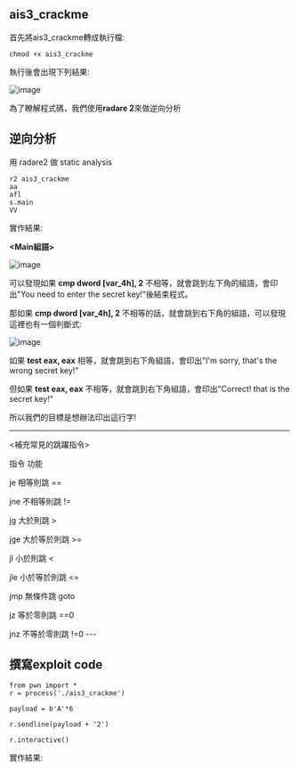 ## ais3_crackme
首先將ais3_crackme轉成執行檔:
```
chmod +x ais3_crackme
```
執行後會出現下列結果:

![image](https://user-images.githubusercontent.com/22366572/138836735-9745e7f1-804c-4884-81e9-ea1600378724.png)

為了瞭解程式碼，我們使用**radare 2**來做逆向分析
## 逆向分析
用 radare2 做 static analysis
```
r2 ais3_crackme
aa
afl
s.main
VV
```
實作結果:

**<Main組語>**

![image](https://user-images.githubusercontent.com/22366572/138836103-e44b91be-c2ae-4c90-bc5e-bd19824fefba.png)

可以發現如果 **cmp dword [var_4h], 2** 不相等，就會跳到左下角的組語，會印出"You need to enter the secret key!"後結束程式。

那如果 **cmp dword [var_4h], 2** 不相等的話，就會跳到右下角的組語，可以發現這裡也有一個判斷式:

![image](https://user-images.githubusercontent.com/22366572/138869911-b6327a2d-e7ed-4af0-9379-1201bf9ba2c5.png)


如果 **test eax, eax** 相等，就會跳到右下角組語，會印出"I'm sorry, that's the wrong secret key!"
<p> 但如果 <b>test eax, eax</b> 不相等，就會跳到右下角組語，會印出"Correct! that is the secret key!"
  
所以我們的目標是想辦法印出這行字!

---
<補充常見的跳躍指令>

  <p>指令	功能
  <p>je	相等則跳 ==
  <p>jne	不相等則跳 !=
  <p>jg	大於則跳 >
  <p>jge	大於等於則跳 >=
  <p>jl	小於則跳 <
  <p>jle	小於等於則跳 <=
  <p>jmp	無條件跳 goto
  <p>jz	等於零則跳 ==0
  <p>jnz	不等於零則跳 !=0
---

## 撰寫exploit code
```
from pwn import *
r = process('./ais3_crackme')

payload = b'A'*6

r.sendline(payload + '2')

r.interactive()
```
實作結果:
